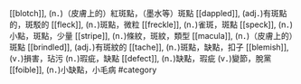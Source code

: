 [[blotch]], (n．)（皮膚上的）紅斑點，（墨水等）斑點 
[[dappled]], (adj．)有斑點的，斑駁的 
[[fleck]], (n．)斑點，微粒 
[[freckle]], (n．)雀斑，斑點 
[[speck]], (n．)小點，斑點，少量 
[[stripe]], (n．)條紋，斑紋，類型 
[[macula]], (n．)（皮膚上的）斑點 
[[brindled]], (adj．)有斑紋的 
[[tache]], (n．)斑點，缺點，扣子 
[[blemish]], (v．)損害，玷污 (n．)瑕疵，缺點 
[[defect]], (n．)缺點，瑕疵 (v．)變節，脫黨 
[[foible]], (n．)小缺點，小毛病 
#category
